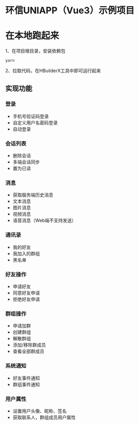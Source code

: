 # 环信UNIAPP（Vue3）示例项目

# 在本地跑起来

1、在项目根目录，安装依赖包

```
yarn
```
2、拉取代码，在HBuilderX工具中即可运行起来

## 实现功能

### 登录
- 手机号验证码登录
- 自定义用户名密码登录
- 自动登录

### 会话列表
- 删除会话
- 多端会话同步
- 置为已读

### 消息
- 获取服务端历史消息
- 文本消息
- 图片消息
- 视频消息
- 语音消息（Web端不支持发送）

### 通讯录
- 我的好友
- 我加入的群组
- 黑名单

### 好友操作
- 申请好友
- 同意好友申请
- 拒绝好友申请

### 群组操作
- 申请加群
- 创建群组
- 解散群组
- 添加/移除群成员
- 查看全部群成员

### 系统通知
- 好友事件通知
- 群组事件通知

### 用户属性
- 设置用户头像、昵称、签名
- 获取联系人，群组成员用户属性
